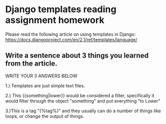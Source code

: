 # Django templates reading assignment homework

Please read the following article on using templates in Django: https://docs.djangoproject.com/en/2.1/ref/templates/language/

## Write a sentence about 3 things you learned from the article. 

WRITE YOUR 3 ANSWERS BELOW

1.) Templates are just simple text files.


2.) This {{something|lower}} would be considered a filter, specifically it would filter through the object "something" and put everything "to Lower"


3.)This is  a tag "{%tag%}" and they usually can do a number of things like loops, or change the output of things.
